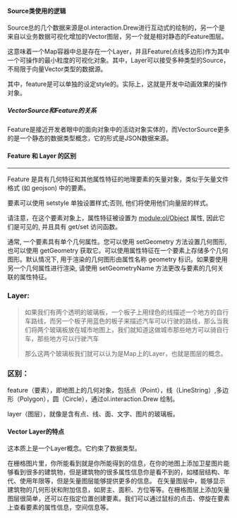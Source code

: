 #### Source类使用的逻辑

Source总的几个数据来源是ol.interaction.Drew进行互动式的绘制的，另一个是来自以业务数据可视化增加的Vector图层，另一个就是相对静态的Feature图层。

这意味着一个Map容器中总是存在一个Layer，并且Feature(点线多边形)作为其中一个可操作的最小粒度的可视化对象。其中，Layer可以接受多种类型的Source，不局限于向量Vector类型的数据源。

其中，feature是可以单独的设定style的。实际上，这就是开发中动画效果的操作对象。

##### VectorSource和Feature的关系

Feature是接近开发者眼中的面向对象中的活动对象实体的，而VectorSource更多的是一个静态的数据类型概念，它的形式是JSON数据来源。

#### Feature 和 Layer 的区别

------

Feature 是具有几何特征和其他属性特征的地理要素的矢量对象，类似于矢量文件格式 (如 geojson) 中的要素。

要素可以使用 setstyle 单独设置样式;否则, 他们将使用他们向量层的样式。

请注意，在这个要素对象上，属性特征被设置为 [module:ol/Object](https://openlayers.org/en/latest/apidoc/module-ol_Object.html) 属性, 因此它们是可见的, 并且具有 get/set 访问函数。

通常, 一个要素具有单个几何属性。您可以使用 setGeometry 方法设置几何图形, 也可以使用 getGeometry 获取它。可以使用属性特征在一个要素上存储多个几何图形。默认情况下, 用于渲染的几何图形由属性名称 geometry 标识。如果要使用另一个几何属性进行渲染, 请使用 setGeometryName 方法更改与要素的几何关联的属性特征。



### Layer:

> 如果我们有两个透明的玻璃板，一个板子上用绿色的线描述一个地方的自行车路线，而另一个板子用蓝色的板子来描述汽车可以行驶的路线，那么当我们将两个玻璃板放在城市地图上，我们就知道这做城市那些地方可以骑自行车，那些地方可以行驶汽车
>
> 那么这两个玻璃板我们就可以认为是Map上的Layer，也就是图层的概念。

### 区别：

 feature（要素），即地图上的几何对象，包括点（Point），线（LineString）,多边形（Polygon），圆（Circle），通过ol.interaction.Drew 绘制。

layer（图层），就像是含有点、线、面、文字、图片的玻璃板。



#### Vector Layer的特点

这本质上是一个Layer概念。它约束了数据类型。

在栅格图片里，你所能看到就是你所能得到的信息，在你的地图上添加卫星图片能够看到很多的建筑物，但是建筑物的很多属性信息你是看不到的，如楼层结构、年代、使用年限等，但是矢量图层能够提供更多的信息。
在矢量图层中，能够显示建筑物的几何形状和附加信息，如房主、面积、方位等等。在栅格图层上添加矢量图层很简单，还可以在指定位置创建要素。我们可以通过鼠标的点击、停旋在要素上查看要素的属性信息，空间信息等。